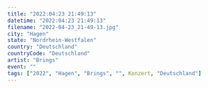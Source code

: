 ```yaml
---
title: "2022:04:23 21:49:13"
datetime: "2022:04:23 21:49:13"
filename: "2022-04-23_21-49-13.jpg"
city: "Hagen"
state: "Nordrhein-Westfalen"
country: "Deutschland"
countryCode: "Deutschland"
artist: "Brings"
event: ""
tags: ["2022", "Hagen", "Brings", "", Konzert, "Deutschland"]
---
```

